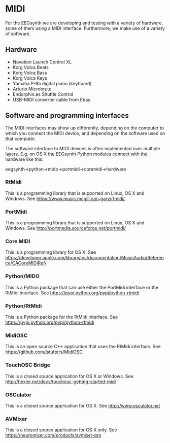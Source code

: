# MIDI

For the EEGsynth we are developing and testing with a variety of hardware, some of them using a MIDI interface. Furthermore, we make use of a variety of software.

## Hardware

- Novation Launch Control XL
- Korg Volca Beats
- Korg Volca Bass
- Korg Volca Keys
- Yamaha P-95 digital piano (keyboard)
- Arturio Microbrute
- Endorphin.es Shuttle Control
- USB-MIDI converter cable from Ebay

## Software and programming interfaces

The MIDI interfaces may show up differently, depending on the computer to which you connect the MIDI device, and depending on the software used on that computer.

The software interface to MIDI devices is often implemented over multiple layers. E.g. on OS X the EEGsynth Python modules connect with the hardware like this:

eegsynth->python->mido->portmidi->coremidi->hardware

### RtMidi

This is a programming library that is supported on Linux, OS X and Windows.
See https://www.music.mcgill.ca/~gary/rtmidi/

### PortMidi

This is a programming library that is supported on Linux, OS X and Windows.
See http://portmedia.sourceforge.net/portmidi/

### Core MIDI

This is a programming library for OS X.
See https://developer.apple.com/library/ios/documentation/MusicAudio/Reference/CACoreMIDIRef/

### Python/MIDO

This is a Python package that can use either the PortMidi interface or the RtMidi interface.
See https://pypi.python.org/pypi/python-rtmidi

### Python/RtMidi

This is a Python package for the RtMidi interface.
See https://pypi.python.org/pypi/python-rtmidi

### MidiOSC

This is an open source C++ application that uses the RtMidi interface.
See https://github.com/jstutters/MidiOSC

### TouchOSC Bridge

This is a closed source application for OS X or Windows.
See http://hexler.net/docs/touchosc-getting-started-midi

### OSCulator

This is a closed source application for OS X.
See http://www.osculator.net

### AVMixer

This is a closed source application for OS X only.
See https://neuromixer.com/products/avmixer-pro
